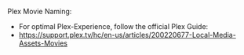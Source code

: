Plex Movie Naming:
* For optimal Plex-Experience, follow the official Plex Guide:
* https://support.plex.tv/hc/en-us/articles/200220677-Local-Media-Assets-Movies
